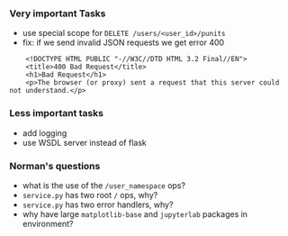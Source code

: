 ### Very important Tasks

* use special scope for `DELETE /users/<user_id>/punits`
* fix: if we send invalid JSON requests we get error 400

```
    <!DOCTYPE HTML PUBLIC "-//W3C//DTD HTML 3.2 Final//EN">
    <title>400 Bad Request</title>
    <h1>Bad Request</h1>
    <p>The browser (or proxy) sent a request that this server could not understand.</p> 
```
  

### Less important tasks

* add logging
* use WSDL server instead of flask

### Norman's questions

* what is the use of the `/user_namespace` ops?
* `service.py` has two root `/` ops, why?
* `service.py` has two error handlers, why?
* why have large `matplotlib-base` and `jupyterlab` packages in environment?
